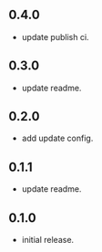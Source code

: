 ## 0.4.0

* update publish ci.

## 0.3.0

* update readme.

## 0.2.0

* add update config.

## 0.1.1

* update readme.

## 0.1.0

* initial release.
